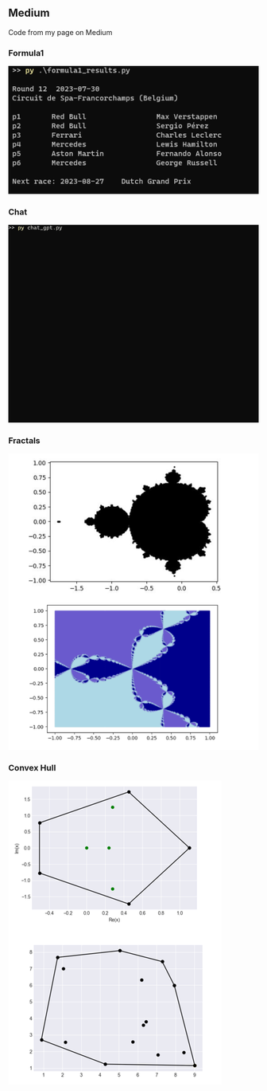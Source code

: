 ## Medium
Code from my page on Medium

### Formula1

![formula1_table.png](pics/formula1_table.png)

### Chat

![chat_with_openai.gif](pics/chat_with_openai.gif)


### Fractals

![fractals.jpg](pics/fractals.png)

### Convex Hull

![convex_hull.png](pics/convex_hull.png)